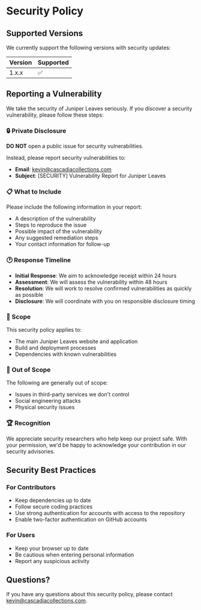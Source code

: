 # Security Policy

## Supported Versions

We currently support the following versions with security updates:

| Version | Supported          |
| ------- | ------------------ |
| 1.x.x   | :white_check_mark: |

## Reporting a Vulnerability

We take the security of Juniper Leaves seriously. If you discover a security vulnerability, please follow these steps:

### 🔒 Private Disclosure

**DO NOT** open a public issue for security vulnerabilities.

Instead, please report security vulnerabilities to:
- **Email**: kevin@cascadiacollections.com
- **Subject**: [SECURITY] Vulnerability Report for Juniper Leaves

### 📋 What to Include

Please include the following information in your report:

- A description of the vulnerability
- Steps to reproduce the issue
- Possible impact of the vulnerability
- Any suggested remediation steps
- Your contact information for follow-up

### 🕐 Response Timeline

- **Initial Response**: We aim to acknowledge receipt within 24 hours
- **Assessment**: We will assess the vulnerability within 48 hours
- **Resolution**: We will work to resolve confirmed vulnerabilities as quickly as possible
- **Disclosure**: We will coordinate with you on responsible disclosure timing

### 🎯 Scope

This security policy applies to:
- The main Juniper Leaves website and application
- Build and deployment processes
- Dependencies with known vulnerabilities

### 🚫 Out of Scope

The following are generally out of scope:
- Issues in third-party services we don't control
- Social engineering attacks
- Physical security issues

### 🏆 Recognition

We appreciate security researchers who help keep our project safe. With your permission, we'd be happy to acknowledge your contribution in our security advisories.

## Security Best Practices

### For Contributors

- Keep dependencies up to date
- Follow secure coding practices
- Use strong authentication for accounts with access to the repository
- Enable two-factor authentication on GitHub accounts

### For Users

- Keep your browser up to date
- Be cautious when entering personal information
- Report any suspicious activity

## Questions?

If you have any questions about this security policy, please contact kevin@cascadiacollections.com.